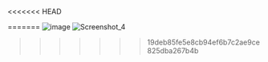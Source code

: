 <<<<<<< HEAD

=======
![image](https://github.com/shanakasp/react-redux-todo-app-udemy-course/assets/74164029/8de6d823-73e9-4598-8d70-4b71e77325fd)
![Screenshot_4](https://github.com/shanakasp/react-redux-todo-app-udemy-course/assets/74164029/f539f813-7643-4e90-8211-91a6c73b6f6d)

> > > > > > > 19deb85fe5e8cb94ef6b7c2ae9ce825dba267b4b
